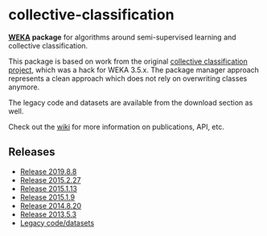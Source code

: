 collective-classification
=========================

**[WEKA](http://www.cs.waikato.ac.nz/ml/weka/) package** for algorithms around
semi-supervised learning and collective classification.

This package is based on work from the original [collective classification project](http://www.cms.waikato.ac.nz/~fracpete/projects/collective-classification/), which was a hack for WEKA 3.5.x. The package manager approach represents a clean approach which does not rely on overwriting classes anymore.

The legacy code and datasets are available from the download section as well.

Check out the [wiki](https://github.com/fracpete/collective-classification-weka-package/wiki) for more information on publications, API, etc.

Releases
--------

* [Release 2019.8.8](https://github.com/fracpete/collective-classification-weka-package/releases/download/v2019.8.7/collective-classification-2019.8.7.zip)
* [Release 2015.2.27](https://github.com/fracpete/collective-classification-weka-package/releases/download/v2015.2.27/collective-classification-2015.2.27.zip)
* [Release 2015.1.13](https://github.com/fracpete/collective-classification-weka-package/releases/download/v2015.1.13/collective-classification-2015.1.13.zip)
* [Release 2015.1.9](https://github.com/fracpete/collective-classification-weka-package/releases/download/v2015.1.9/collective-classification-2015.1.9.zip)
* [Release 2014.8.20](https://github.com/fracpete/collective-classification-weka-package/releases/download/v2014.8.20/collective-classification-2014.8.20.zip)
* [Release 2013.5.3](https://github.com/fracpete/collective-classification-weka-package/releases/download/v2013.5.3/collective-classification-2013.5.3.zip)
* [Legacy code/datasets](https://github.com/fracpete/collective-classification-weka-package/releases/download/legacy/legacy.tar.gz)
